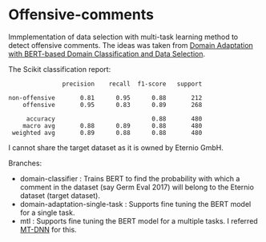 # Offensive-comments

Immplementation of data selection with multi-task learning method to detect offensive comments. The ideas was taken from [Domain Adaptation with BERT-based Domain Classification and Data
Selection](https://assets.amazon.science/d6/7c/c2954857435a921ab0fb988e9caa/domain-adaptation-with-bert-based-domain-classification-and-data-selection.pdf).

The Scikit classification report:

                   precision    recall  f1-score   support

    non-offensive       0.81      0.95      0.88       212
        offensive       0.95      0.83      0.89       268

         accuracy                           0.88       480
        macro avg       0.88      0.89      0.88       480
     weighted avg       0.89      0.88      0.88       480
     
I cannot share the target dataset as it is owned by Eternio GmbH.

Branches:
- domain-classifier : Trains BERT to find the probability with which a comment in the dataset (say Germ Eval 2017) will belong to the Eternio dataset (target dataset).
- domain-adaptation-single-task : Supports fine tuning the BERT model for a single task.
- mtl : Supports fine tuning the BERT model for a multiple tasks. I referred [MT-DNN](https://github.com/microsoft/MT-DNN) for this.
